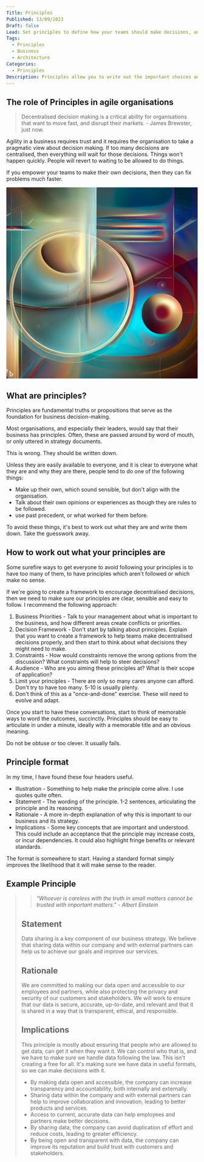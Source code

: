 ```yaml
---
Title: Principles
Published: 13/09/2023
Draft: false
Lead: Set principles to define how your teams should make decisions, and provide sensible constraints.
Tags:
  - Principles
  - Business
  - Architecture
Categories:
  - Principles
Description: Principles allow you to write out the important choices and decisions you want your business to make.
---
```


## The role of Principles in agile organisations

>Decentralised decision making is a critical ability for organisations that want to move fast, and disrupt their markets. - James Brewster, just now.

Agility in a business requires trust and it requires the organisation to take a pragmatic view about decision making. If too many decisions are centralised, then everything will wait for those decisions. Things won't happen quickly. People will revert to waiting to be allowed to do things.

If you empower your teams to make their own decisions, then they can fix problems much faster.

![Abstract Image, generated by DALL-E](../../media/principles.jpg)

## What are principles?

Principles are fundamental truths or propositions that serve as the foundation for business decision-making.

Most organisations, and especially their leaders, would say that their business has principles. Often, these are passed around by word of mouth, or only uttered in strategy documents.

This is wrong. They should be written down.

Unless they are easily available to everyone, and it is clear to everyone what they are and why they are there, people tend to do one of the following things:

* Make up their own, which sound sensible, but don't align with the organisation.
* Talk about their own opinions or experiences as though they are rules to be followed.
* use past precedent, or what worked for them before.

To avoid these things, it's best to work out what they are and write them down. Take the guesswork away.

## How to work out what your principles are

Some surefire ways to get everyone to avoid following your principles is to have too many of them, to have principles which aren't followed or which make no sense.

If we're going to create a framework to encourage decentralised decisions, then we need to make sure our principles are clear, sensible and easy to follow. I recommend the following approach:

1. Business Priorities - Talk to your management about what is important to the business, and how different areas create conflicts or priorities.
2. Decision Framework - Don't start by talking about principles. Explain that you want to create a framework to help teams make decentralised decisions properly, and then start to think about what decisions they might need to make.
3. Constraints - How would constraints remove the wrong options from the discussion? What constraints will help to steer decisions?
4. Audience - Who are you aiming these principles at? What is their scope of application?
5. Limit your principles - There are only so many cares anyone can afford. Don't try to have too many. 5-10 is usually plenty.
6. Don't think of this as a "once-and-done" exercise. These will need to evolve and adapt.

Once you start to have these conversations, start to think of memorable ways to word the outcomes, succinctly. Principles should be easy to articulate in under a minute, ideally with a memorable title and an obvious meaning.

Do not be obtuse or too clever. It usually fails.

## Principle format

In my time, I have found these four headers useful.

* Illustration - Something to help make the principle come alive. I use quotes quite often.
* Statement - The wording of the principle. 1-2 sentences, articulating the principle and its reasoning.
* Rationale - A more in-depth explanation of why this is important to our business and its strategy.
* Implications - Some key concepts that are important and understood. This could include an acceptance that the principle may increase costs, or incur dependencies. It could also highlight fringe benefits or relevant standards.

The format is somewhere to start. Having a standard format simply improves the likelihood that it will make sense to the reader.

## Example Principle

>> *"Whoever is careless with the truth in small matters cannot be trusted with important matters." - Albert Einstein*
>
>## Statement
>
>Data sharing is a key component of our business strategy. We believe that sharing data within our company and with external partners can help us to achieve our goals and improve our services.
>
>## Rationale
>
>We are committed to making our data open and accessible to our employees and partners, while also protecting the privacy and security of our customers and stakeholders. We will work to ensure that our data is secure, accurate, up-to-date, and relevant and that it is shared in a way that is transparent, ethical, and responsible.
>
>## Implications
>
>This principle is mostly about ensuring that people who are allowed to get data, can get it when they want it. We can control who that is, and we have to make sure we handle data following the law. This isn't creating a free for all. It's making sure we have data in useful formats, so we can make decisions with it.
>
>* By making data open and accessible, the company can increase transparency and accountability, both internally and externally.
>* Sharing data within the company and with external partners can help to improve collaboration and innovation, leading to better products and services.
>* Access to current, accurate data can help employees and partners make better decisions.
>* By sharing data, the company can avoid duplication of effort and reduce costs, leading to greater efficiency.
>* By being open and transparent with data, the company can improve its reputation and build trust with customers and stakeholders.